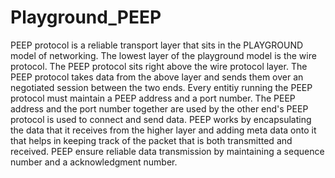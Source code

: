 # Playground_PEEP

PEEP protocol is a reliable transport layer that sits in the PLAYGROUND model of networking. The lowest layer of the playground model is the wire protocol. The PEEP protocol sits right above the wire protocol layer.  The PEEP protocol takes data from the above layer and sends them over an negotiated session between the two ends. Every entitiy running the PEEP protocol must maintain a PEEP address and a port number. The PEEP address and the port number together are used by the other end's PEEP protocol is used to connect and send data. PEEP works by encapsulating the data that it receives from the higher layer and adding meta data onto it that helps in keeping track of the packet that is both transmitted and received. PEEP ensure reliable data transmission by maintaining a sequence number and a acknowledgment number.
